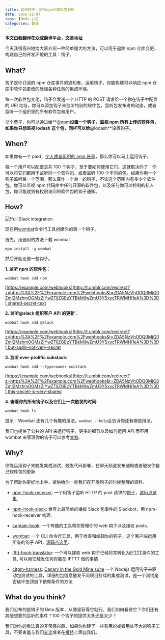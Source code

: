 ```yaml
---
title: 运用钩子：监听npm仓库和包更新
date: 2016-11-07
tags: [Node.js]
categories: 翻译
---
```


**本文由我翻译在[众成](http://www.zcfy.cc/claim)翻译平台，[文章地址](http://www.zcfy.cc/article/introducing-hooks-get-notifications-of-npm-registry-and-package-changes-as-they-happen-1610.html)**

今天我很高兴地给大家介绍一种简单强大的方法，可以用于追踪 npm 仓库变更，构建自己的开发环境的工具：钩子。

## What?

钩子是你订阅的 npm 仓库事件的通知者，运用钩子，你能构建可以响应 npm 仓库中软件包更改的处理各种任务的集成环境。

每一次软件包变化，钩子会发送一个 HTTP 的 POST 请求给一个你在钩子中配置的 URI 地址，你可以添加钩子来监听特别的软件包，监听包发布者的动态，或者监听一个组织里的所有软件包和用户。

举个栗子，你可以通过给**@npm**设置一个钩子，监视 npm 所有上传的软件包，如果你只想监视 lodash 这个包，同样可以给**@lodash**设置钩子。

## When?

如果你有一个 paid，[个人或者组织的 npm 账号](http://t.umblr.com/redirect?z=https%3A%2F%2Fwww.npmjs.com%2Fnpm%2Fprivate-packages&t=MGY4N2Q4OWRmYTljZDg2YzViMzQzZGY5YmE4ZWJiOGI3MDg2M2QwOSxycTRWMHI1eA%3D%3D)，那么你可以马上运用钩子。

每一个用户可以配置总共 100 个钩子，至于要如何使用它们，这就取决你了：你可以将它们都用于监听同一个软件包，或者监听 100 个不同的包。如果你用一个钩子监听某一个范围，那么算作一个单一的钩子，不论这个范围内有多少个软件包。你可以监视 npm 代码库中任何开源的软件包，以及任何你可以控制的私人包，你只能收到有权限访问的软件包的钩子通知。

## How?

![!full Slack integration](http://p0.qhimg.com/t01252b2385f2f7beb8.png)

现在用[wombat](http://t.umblr.com/redirect?z=https%3A%2F%2Fwww.npmjs.com%2Fpackages%2Fwombat&t=Y2JjNDUwNzc2ZWZiY2Q3NDMxZjVhM2ZmZTM2NGE3ZTU0Njc0MmEyMSxycTRWMHI1eA%3D%3D)命令行工具创建你的第一个钩子。

首先，用通用的方法下载 wombat

`npm install -g wombat`

然后开始设置一些钩子。

**1. 监听 npm 的软件包：**

`wombat hook add npm`

[https://example.com/webhooks](http://t.umblr.com/redirect?z=https%3A%2F%2Fexample.com%2Fwebhooks&t=ZDA5NzVhODQ0MjQ0ZmI2MzhmOGMzZjYwZTljZGEzYTBkMjIwZmU3YSxycTRWMHI1eA%3D%3D) shared-secret-text

**2. 监听@slack 组织客户 API 的更新：**

`wombat hook add @slack`

[https://example.com/webhooks](http://t.umblr.com/redirect?z=https%3A%2F%2Fexample.com%2Fwebhooks&t=ZDA5NzVhODQ0MjQ0ZmI2MzhmOGMzZjYwZTljZGEzYTBkMjIwZmU3YSxycTRWMHI1eA%3D%3D) but-sadly-not-very-secret

**3. 监听 ever-prolific substack:**

`wombat hook add --type=owner substack`

[https://example.com/webhooks](http://t.umblr.com/redirect?z=https%3A%2F%2Fexample.com%2Fwebhooks&t=ZDA5NzVhODQ0MjQ0ZmI2MzhmOGMzZjYwZTljZGEzYTBkMjIwZmU3YSxycTRWMHI1eA%3D%3D) this-secret-is-very-shared

**4. 查看你的所有钩子以及它们上一次触发的时间:**

`wombat hook ls`

提示：Wombat 还有几个有趣的用法。`wombat --help`会告诉你还有哪些用法。

我们也提供了公共的 API 来运行钩子，更多的细节以及如何运用 API 而不用 wombat 来管理你的钩子可以参考[文档](http://t.umblr.com/redirect?z=https%3A%2F%2Fgithub.com%2Fnpm%2Fregistry%2Ftree%2Fmaster%2Fdocs%2Fhooks&t=MDE2Y2IzMjJjMGVlOGVkMGY0ZDAwZDhhMzhjMTVmNjJjZGNiOWI4MCxycTRWMHI1eA%3D%3D).

## Why?

你能运用钩子来触发集成测试，触发代码部署，在聊天频道发布通知或者触发你自己软件包的更新

为了帮助你更好地上手，提供给你一些我们在开发钩子的时候整理的资料。

- [npm-hook-receiver](http://t.umblr.com/redirect?z=https%3A%2F%2Fwww.npmjs.com%2Fpackage%2Fnpm-hook-receiver&t=OGRjZGI4YmEyYzQ0NDY0YzZjOTdiMzEzOGY5ZTE2MzM2ODViZThkOSxycTRWMHI1eA%3D%3D): 一个用钩子监听 HTTP 的 post 请求的[例子](http://t.umblr.com/redirect?z=https%3A%2F%2Fwww.npmjs.com%2Fpackage%2Frestify&t=OTI5YzEwOGFhNGE2NjhkYzg0ZWNjMzY5OTI5N2Y3YjM0YmNiZjc2YSxycTRWMHI1eA%3D%3D)，[源码点这里](http://t.umblr.com/redirect?z=https%3A%2F%2Fgithub.com%2Fnpm%2Fnpm-hook-receiver&t=Yjk3ZWI1OWE5YTg5ZmQ2NWM4Yzk4N2YwOGYwYjVlYTM1ZWE0NjZiNCxycTRWMHI1eA%3D%3D).

- [npm-hook-slack](http://t.umblr.com/redirect?z=https%3A%2F%2Fgithub.com%2Fnpm%2Fnpm-hook-slack&t=MGY1NTdjMjUwZjZkODJlZGI1YTFiNDJhNWI5YzNkZDcyOTc5NWI5YSxycTRWMHI1eA%3D%3D): 世界上最简单的播报 Slack 包事件的 Slackbot，用 npm-hook-receiver 构建.

- [captain-hook](http://t.umblr.com/redirect?z=https%3A%2F%2Fgithub.com%2Fnpm%2Fcaptain-hook&t=ZDc3ZDU2MDZjMjRlNjRkMGIyYmMyZDA2OTFkNjA3NGFhY2JmMmRiOSxycTRWMHI1eA%3D%3D): 一个有趣的工具帮你管理你的 web 钩子以及接收 posts.

- [wombat](http://t.umblr.com/redirect?z=https%3A%2F%2Fwww.npmjs.com%2Fpackage%2Fwombat&t=NDBiZDBlZDM0OGY0OGYwOGFlNGU5YzdjYWJkNTUxNzgzMWZiOTU1OSxycTRWMHI1eA%3D%3D): 一个 CLI 命令行工具，用于检查和编辑你的钩子，这个客户端运用所有的钩子 API，[源码点这里](http://t.umblr.com/redirect?z=https%3A%2F%2Fgithub.com%2Fnpm%2Fwombat-cli&t=YzQxZTJiYWVkYTBhYmIyYmQzMTc4M2Y2ZTVmMjc3ZGMxOWRiNDY5MyxycTRWMHI1eA%3D%3D).

- [ifttt-hook-translator](http://t.umblr.com/redirect?z=https%3A%2F%2Fgithub.com%2Fnpm%2Fifttt-hook-translator&t=NjliNTU2YjkyZDVkNDEyOWMwZGFkODMxNGE5MzU5OWMzODVjMGQ4NSxycTRWMHI1eA%3D%3D): 一个可以接收 web 钩子已经将其转化为[IFTTT](http://t.umblr.com/redirect?z=https%3A%2F%2Fifttt.com%2F&t=ZWI1MzhmMzYxOGVlNTExNjYwYWY1ZWNlMWNhZDdiOTQ5ZmU5ZjBlMixycTRWMHI1eA%3D%3D)事件的工具, 可以用它触发任何你能在 IFTTT 做的事情

- [citgm-harness](http://t.umblr.com/redirect?z=https%3A%2F%2Fgithub.com%2Fbcoe%2Fcitgm-harness%2Fpulls&t=Mzk1MDA1MDUxNGE3NDAyMTljNzYxYTgyMDkxNWQ0Y2RhZTA4YmZhZixycTRWMHI1eA%3D%3D): [Canary in the Gold Mine suite](http://t.umblr.com/redirect?z=https%3A%2F%2Fgithub.com%2Fnodejs%2Fcitgm&t=ZTJkM2YzMzZmYzk5MWI3N2YyZTA0ZDRmZGE2N2ZmY2QyYmViMjJkMixycTRWMHI1eA%3D%3D) 一个 Nodejs 运用钩子来驱动包测试的工具，详细的包信息触发不同项目持续的集成测试，是一个测试是否破坏由顶自下依赖条件的方法

## What do you think?

我们公布的是钩子的 Beta 版本，从哪里获得它就行。我们如何看待它？你们还有其他想要的监听的事件？100 个钩子的提供太多还是太少？

我们对你的看法真的非常感兴趣，如果你构建了一些有用的或者用处不大的钩子工具，不要害羞与我们[交流](http://t.umblr.com/redirect?z=http%3A%2F%2Finfo%40npmjs.com&t=MGIzMWQ2MGMxZGVhODlkYTFkYmExNGFmZmYyNDQzNTBjZjg3YzQzZSxycTRWMHI1eA%3D%3D)或者在[推特](https://twitter.com/npmjs)上面@我们。
